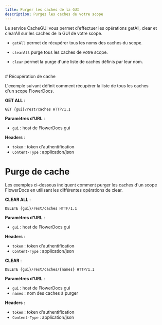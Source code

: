 ```yaml
---
title: Purger les caches de la GUI
description: Purgez les caches de votre scope
---
```


Le service CacheGUI vous permet d'effectuer les opérations getAll, clear et clearAll sur les caches de la GUI de votre scope.

* `getAll` permet de récupérer tous les noms des caches du scope.

* `clearAll` purge tous les caches de votre scope.

* `clear` permet la purge d'une liste de caches définis par leur nom.

<br/>
# Récupération de cache

L'exemple suivant définit comment récupérer la liste de tous les caches d'un scope FlowerDocs.

**GET ALL** :

```http
GET {gui}/rest/caches HTTP/1.1
```

**Paramètres d'URL** :
- `gui` : host de FlowerDocs gui

**Headers** :
- `token` : token d'authentification
- `Content-Type` : application/json

# Purge de cache

Les exemples ci-dessous indiquent comment purger les caches d'un scope FlowerDocs en utilisant les différentes opérations de clear.

**CLEAR ALL** :

```http
DELETE {gui}/rest/caches HTTP/1.1
```

**Paramètres d'URL** :
- `gui` : host de FlowerDocs gui

**Headers** :
- `token` : token d'authentification
- `Content-Type` : application/json

**CLEAR** :

```http
DELETE {gui}/rest/caches/{names} HTTP/1.1
```

**Paramètres d'URL** :
- `gui` : host de FlowerDocs gui
- `names` : nom des caches à purger

**Headers** :
- `token` : token d'authentification
- `Content-Type` : application/json
